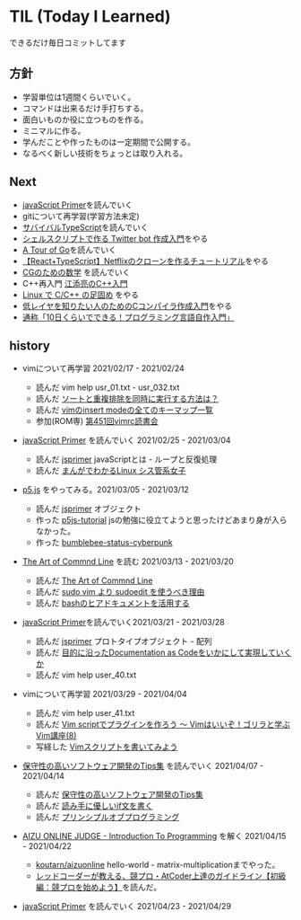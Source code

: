 # TIL (Today I Learned)
できるだけ毎日コミットしてます

## 方針
* 学習単位は1週間くらいでいく。
* コマンドは出来るだけ手打ちする。
* 面白いものか役に立つものを作る。
* ミニマルに作る。
* 学んだことや作ったものは一定期間で公開する。
* なるべく新しい技術をちょっとは取り入れる。

## Next
* [javaScript Primer](https://jsprimer.net/)を読んでいく
* gitについて再学習(学習方法未定)
* [サバイバルTypeScript](https://book.yyts.org/)を読んでいく
* [シェルスクリプトで作る Twitter bot 作成入門](https://zenn.dev/mattn/books/bb181f3f4731920f29a5)をやる
* [A Tour of Go](https://go-tour-jp.appspot.com/list)を読んでいく
* [【React+TypeScript】Netflixのクローンを作るチュートリアル](https://zenn.dev/gunners6518/books/4c4672f32dd100)をやる
* [CGのための数学](https://zenn.dev/mebiusbox/books/132b654aa02124) を読んでいく
* C++再入門 [江添亮のC++入門](https://ezoeryou.github.io/cpp-intro/)
* [Linux で C/C++ の足固め](https://www.amazon.co.jp/Linux-%E3%81%AE%E8%B6%B3%E5%9B%BA%E3%82%81-4-18-16-glibc2-7-%E3%80%81%E3%82%A2%E3%83%AD%E3%82%B1%E3%83%BC%E3%82%BF%E3%83%BC%EF%BC%88C-ebook/dp/B07MQZ4M7L) をやる
* [低レイヤを知りたい人のためのCコンパイラ作成入門](https://www.sigbus.info/compilerbook)をやる
* [通称「10日くらいでできる！プログラミング言語自作入門」](http://essen.osask.jp/?a21_txt01)

## history
* vimについて再学習 2021/02/17 - 2021/02/24
    * 読んだ vim help usr_01.txt - usr_032.txt
    * 読んだ [ソートと重複排除を同時に実行する方法は？](https://vim.blue/sort-unique/)
    * 読んだ [vimのinsert modeの全てのキーマップ一覧](https://qiita.com/34ro/items/6163f595785ae99a632a)
    * 参加(ROM専) [第451回vimrc読書会](https://vim-jp.org/reading-vimrc/archive/451.html)

* [javaScript Primer](https://jsprimer.net/) を読んでいく 2021/02/25 - 2021/03/04
    * 読んだ [jsprimer](https://jsprimer.net/) javaScriptとは - ループと反復処理
    * 読んだ [まんがでわかるLinux シス管系女子](https://system-admin-girl.com/)

* [p5.js](ittps://p5js.jp/get-started/) をやってみる。2021/03/05 - 2021/03/12
    * 読んだ [jsprimer](https://jsprimer.net/) オブジェクト
    * 作った [p5js-tutorial](https://github.com/koutarn/p5js-tutorial) jsの勉強に役立てようと思ったけどあまり身が入らなかった。
    * 作った [bumblebee-status-cyberpunk](https://github.com/koutarn/bumblebee-status-cyberpunk)

* [The Art of Commnd Line](https://github.com/jlevy/the-art-of-command-line/blob/master/README-ja.md) を読む 2021/03/13 - 2021/03/20
    * 読んだ [The Art of Commnd Line](https://github.com/jlevy/the-art-of-command-line/blob/master/README-ja.md)
    * 読んだ [sudo vim より sudoedit を使うべき理由](https://w.vmeta.jp/tdiary/20120317.html)
    * 読んだ [bashのヒアドキュメントを活用する](https://qiita.com/take4s5i/items/e207cee4fb04385a9952)

* [javaScript Primer](https://jsprimer.net/)を読んでいく2021/03/21 - 2021/03/28
    * 読んだ [jsprimer](https://jsprimer.net/) プロトタイプオブジェクト - 配列
    * 読んだ [目的に沿ったDocumentation as Codeをいかにして実現していくか](https://speakerdeck.com/k1low/phperkaigi-2021?slide=49)
    * 読んだ vim help user_40.txt

* vimについて再学習 2021/03/29 - 2021/04/04
    * 読んだ vim help user_41.txt
    * 読んだ [Vim scriptでプラグインを作ろう 〜 Vimはいいぞ！ゴリラと学ぶVim講座(8)](https://knowledge.sakura.ad.jp/23436/)
    * 写経した [Vimスクリプトを書いてみよう](https://www.kaoriya.net/blog/2012/02/19/)

* [保守性の高いソフトウェア開発のTips集](https://zenn.dev/riku/books/36d9873ee1c0e6) を読んでいく 2021/04/07 - 2021/04/14
    * 読んだ [保守性の高いソフトウェア開発のTips集](https://zenn.dev/riku/books/36d9873ee1c0e6)
    * 読んだ [読み手に優しいif文を書く](https://qiita.com/Nossa/items/3fb1f1e4c429cacd3365)
    * 読んだ [プリンシプルオブプログラミング](https://www.amazon.co.jp/dp/B071V7MY82/ref=dp-kindle-redirect?_encoding=UTF8&btkr=1)

* [AIZU ONLINE JUDGE - Introduction To Programming](https://judge.u-aizu.ac.jp/onlinejudge/finder.jsp?course=ITP1) を解く 2021/04/15 - 2021/04/22
    * [koutarn/aizuonline](https://github.com/koutarn/aizuonline) hello-world - matrix-multiplicationまでやった。
    * [レッドコーダーが教える、競プロ・AtCoder上達のガイドライン【初級編：競プロを始めよう】](https://qiita.com/e869120/items/f1c6f98364d1443148b3)を読んだ。

* [javaScript Primer](https://jsprimer.net/) を読んでいく 2021/04/23 - 2021/04/29

